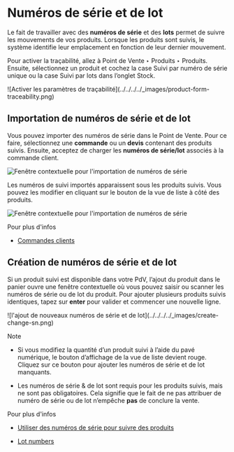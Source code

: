 # Numéros de série et de lot

Le fait de travailler avec des **numéros de série** et des **lots** permet de
suivre les mouvements de vos produits. Lorsque les produits sont suivis, le
système identifie leur emplacement en fonction de leur dernier mouvement.

Pour activer la traçabilité, allez à Point de Vente ‣ Produits ‣ Produits.
Ensuite, sélectionnez un produit et cochez la case Suivi par numéro de série
unique ou la case Suivi par lots dans l’onglet Stock.

![Activer les paramètres de traçabilité](../../../../_images/product-form-
traceability.png)

## Importation de numéros de série et de lot

Vous pouvez importer des numéros de série dans le Point de Vente. Pour ce
faire, sélectionnez une **commande** ou un **devis** contenant des produits
suivis. Ensuite, acceptez de charger les **numéros de série/lot** associés à
la commande client.

![Fenêtre contextuelle pour l'importation de numéros de
série](../../../../_images/importing-sn.png)

Les numéros de suivi importés apparaissent sous les produits suivis. Vous
pouvez les modifier en cliquant sur le bouton de la vue de liste à côté des
produits.

![Fenêtre contextuelle pour l'importation de numéros de
série](../../../../_images/pos-sn-imported.png)

Pour plus d'infos

  * [Commandes clients](sales_order.html)

## Création de numéros de série et de lot

Si un produit suivi est disponible dans votre PdV, l’ajout du produit dans le
panier ouvre une fenêtre contextuelle où vous pouvez saisir ou scanner les
numéros de série ou de lot du produit. Pour ajouter plusieurs produits suivis
identiques, tapez sur **enter** pour valider et commencer une nouvelle ligne.

![l'ajout de nouveaux numéros de série et de lot](../../../../_images/create-
change-sn.png)

Note

  * Si vous modifiez la quantité d’un produit suivi à l’aide du pavé numérique, le bouton d’affichage de la vue de liste devient rouge. Cliquez sur ce bouton pour ajouter les numéros de série et de lot manquants.

  * Les numéros de série & de lot sont requis pour les produits suivis, mais ne sont pas obligatoires. Cela signifie que le fait de ne pas attribuer de numéro de série ou de lot n’empêche **pas** de conclure la vente.

Pour plus d'infos

  * [Utiliser des numéros de série pour suivre des produits](../../../inventory_and_mrp/inventory/product_management/product_tracking/serial_numbers.html)

  * [Lot numbers](../../../inventory_and_mrp/inventory/product_management/product_tracking/lots.html)


